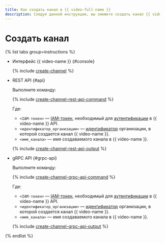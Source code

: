 ```yaml
---
title: Как создать канал в {{ video-full-name }}
description: Следуя данной инструкции, вы сможете создать канал {{ video-full-name }}.
---
```


# Создать канал

{% list tabs group=instructions %}

- Интерфейс {{ video-name }} {#console}

  {% include [create-channel](../../../_includes/video/create-channel.md) %}

- REST API {#api}

  Выполните команду:

  {% include [create-channel-rest-api-command](../../../_includes/video/create-channel-rest-api-command.md) %}

  Где:
  * `<IAM-токен>` — [IAM-токен](../../../iam/concepts/authorization/iam-token.md), необходимый для [аутентификации](../../api-ref/authentication.md) в {{ video-name }} API.
  * `<идентификатор_организации>` — [идентификатор](../../../organization/operations/organization-get-id.md) организации, в которой создается канал {{ video-name }}.
  * `<имя_канала>` — имя создаваемого канала в {{ video-name }}.

  {% include [create-channel-rest-api-output](../../../_includes/video/create-channel-rest-api-output.md) %}

- gRPC API {#grpc-api}

  Выполните команду:

  {% include [create-channel-grpc-api-command](../../../_includes/video/create-channel-grpc-api-command.md) %}

  Где:
  * `<IAM-токен>` — [IAM-токен](../../../iam/concepts/authorization/iam-token.md), необходимый для [аутентификации](../../api-ref/authentication.md) в {{ video-name }} API.
  * `<идентификатор_организации>` — [идентификатор](../../../organization/operations/organization-get-id.md) организации, в которой создается канал {{ video-name }}.
  * `<имя_канала>` — имя создаваемого канала в {{ video-name }}.

  {% include [create-channel-grpc-api-output](../../../_includes/video/create-channel-grpc-api-output.md) %}

{% endlist %}
